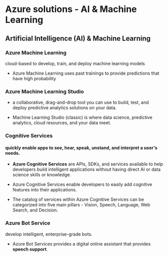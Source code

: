 # Azure solutions - AI & Machine Learning
## Artificial Intelligence (AI) & Machine Learning
### Azure Machine Learning

cloud-based to develop, train, and deploy machine learning models
- Azure Machine Learning uses past trainings to provide predictions that have high probability

### Azure Machine Learning Studio
-  a collaborative, drag-and-drop tool you can use to build, test, and deploy predictive analytics solutions on your data.
  
- Machine Learning Studio (classic) is where data science, predictive analytics, cloud resources, and your data meet.
  
### Cognitive Services
#### quickly enable apps to see, hear, speak, unstand, and interpret a user's needs.
- **Azure Cognitive Services** are APIs, SDKs, and services available to help developers build intelligent applications without having direct AI or data science skills or knowledge. 

- Azure Cognitive Services enable developers to easily add cognitive features into their applications. 

- The catalog of services within Azure Cognitive Services can be categorized into five main pillars - Vision, Speech, Language, Web Search, and Decision.
  
### Azure Bot Service
develop intelligent, enterprise-grade bots.

- Azure Bot Services provides a digital online assistant that provides **speech support**. 